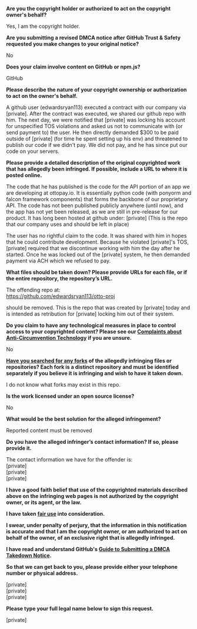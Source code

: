 **Are you the copyright holder or authorized to act on the copyright owner's behalf?**

Yes, I am the copyright holder.

**Are you submitting a revised DMCA notice after GitHub Trust & Safety requested you make changes to your original notice?**

No

**Does your claim involve content on GitHub or npm.js?**

GitHub

**Please describe the nature of your copyright ownership or authorization to act on the owner's behalf.**

A github user (edwardsryan113) executed a contract with our company via [private]. After the contract was executed, we shared our github repo with him. The next day, we were notified that [private] was locking his account for unspecified TOS violations and asked us not to communicate with (or send payment to) the user. He then directly demanded $300 to be paid outside of [private] (for time he spent setting up his env) and threatened to publish our code if we didn't pay. We did not pay, and he has since put our code on your servers.

**Please provide a detailed description of the original copyrighted work that has allegedly been infringed. If possible, include a URL to where it is posted online.**

The code that he has published is the code for the API portion of an app we are developing at ottopay.io. It is essentially python code (with ponyorm
and falcon framework components) that forms the backbone of our proprietary API. The code has not been published publicly anywhere (until now), and the app has not yet been released, as we are still in pre-release for our product. It has long been hosted at github under: [private] (This is the repo that our company uses and should be left in place)

The user has no rightful claim to the code. It was shared with him in hopes that he could contribute development. Because he violated [private]'s TOS, [private] required that we discontinue working with him the day after he started. Once he was locked out of the [private] system, he then demanded payment via ACH which we refused to pay.

**What files should be taken down? Please provide URLs for each file, or if the entire repository, the repository’s URL.**

The offending repo at:  
https://github.com/edwardsryan113/otto-proj

should be removed. This is the repo that was created by [private] today and is intended as retribution for [private] locking him out of their system.

**Do you claim to have any technological measures in place to control access to your copyrighted content? Please see our <a href="https://docs.github.com/articles/guide-to-submitting-a-dmca-takedown-notice#complaints-about-anti-circumvention-technology">Complaints about Anti-Circumvention Technology</a> if you are unsure.**

No

**<a href="https://docs.github.com/articles/dmca-takedown-policy#b-what-about-forks-or-whats-a-fork">Have you searched for any forks</a> of the allegedly infringing files or repositories? Each fork is a distinct repository and must be identified separately if you believe it is infringing and wish to have it taken down.**

I do not know what forks may exist in this repo.

**Is the work licensed under an open source license?**

No

**What would be the best solution for the alleged infringement?**

Reported content must be removed

**Do you have the alleged infringer’s contact information? If so, please provide it.**

The contact information we have for the offender is:  
[private]  
[private]  
[private]  

**I have a good faith belief that use of the copyrighted materials described above on the infringing web pages is not authorized by the copyright owner, or its agent, or the law.**

**I have taken <a href="https://www.lumendatabase.org/topics/22">fair use</a> into consideration.**

**I swear, under penalty of perjury, that the information in this notification is accurate and that I am the copyright owner, or am authorized to act on behalf of the owner, of an exclusive right that is allegedly infringed.**

**I have read and understand GitHub's <a href="https://docs.github.com/articles/guide-to-submitting-a-dmca-takedown-notice/">Guide to Submitting a DMCA Takedown Notice</a>.**

**So that we can get back to you, please provide either your telephone number or physical address.**

[private]  
[private]  
[private]  

**Please type your full legal name below to sign this request.**

[private]  
